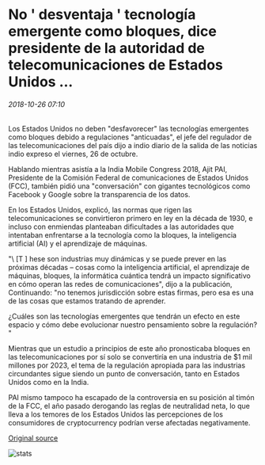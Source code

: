 # No ' desventaja ' tecnología emergente como bloques, dice presidente de la autoridad de telecomunicaciones de Estados Unidos ...

###### 2018-10-26 07:10

Los Estados Unidos no deben "desfavorecer" las tecnologías emergentes como bloques debido a regulaciones "anticuadas", el jefe del regulador de las telecomunicaciones del país dijo a indio diario de la salida de las noticias indio expreso el viernes, 26 de octubre.

Hablando mientras asistía a la India Mobile Congress 2018, Ajit PAI, Presidente de la Comisión Federal de comunicaciones de Estados Unidos (FCC), también pidió una "conversación" con gigantes tecnológicos como Facebook y Google sobre la transparencia de los datos.

En los Estados Unidos, explicó, las normas que rigen las telecomunicaciones se convirtieron primero en ley en la década de 1930, e incluso con enmiendas planteaban dificultades a las autoridades que intentaban enfrentarse a la tecnología como la bloques, la inteligencia artificial (AI) y el aprendizaje de máquinas.

"\ [T \] hese son industrias muy dinámicas y se puede prever en las próximas décadas – cosas como la inteligencia artificial, el aprendizaje de máquinas, bloques, la informática cuántica tendrá un impacto significativo en cómo operan las redes de comunicaciones", dijo a la publicación, Continuando: "no tenemos jurisdicción sobre estas firmas, pero esa es una de las cosas que estamos tratando de aprender.

¿Cuáles son las tecnologías emergentes que tendrán un efecto en este espacio y cómo debe evolucionar nuestro pensamiento sobre la regulación? "

Mientras que un estudio a principios de este año pronosticaba bloques en las telecomunicaciones por sí solo se convertiría en una industria de $1 mil millones por 2023, el tema de la regulación apropiada para las industrias circundantes sigue siendo un punto de conversación, tanto en Estados Unidos como en la India.

PAI mismo tampoco ha escapado de la controversia en su posición al timón de la FCC, el año pasado derogando las reglas de neutralidad neta, lo que lleva a los temores de los Estados Unidos las percepciones de los consumidores de cryptocurrency podrían verse afectadas negativamente.

[Original source](https://cointelegraph.com/news/dont-disadvantage-emerging-tech-like-blockchain-says-us-telecoms-authority-chairman)

![stats](https://c.statcounter.com/11760860/0/a89fa40b/1/ "stats")